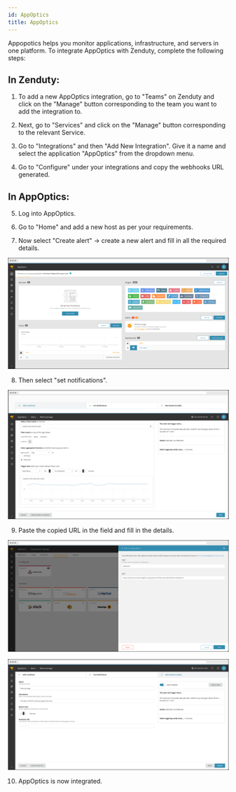```yaml
---
id: AppOptics
title: AppOptics
---
```

Appopotics helps you monitor applications, infrastructure, and servers in one platform. To integrate AppOptics with Zenduty, complete the following steps:

## In Zenduty:

1. To add a new AppOptics integration, go to "Teams" on Zenduty and click on the "Manage" button corresponding to the team you want to add the integration to.

2. Next, go to "Services" and click on the "Manage" button corresponding to the relevant Service.

3. Go to "Integrations" and then "Add New Integration". Give it a name and select the application "AppOptics" from the dropdown menu.

4. Go to "Configure" under your integrations and copy the webhooks URL generated. 

## In AppOptics:

5. Log into AppOptics.

6. Go to "Home" and add a new host as per your requirements. 

7. Now select "Create alert" -> create a new alert and fill in all the required details.

![](/img/Integrations/AppOptics/1.png) 

8. Then select "set notifications".

![](/img/Integrations/AppOptics/2.png) 

9. Paste the copied URL in the field and fill in the details. 

![](/img/Integrations/AppOptics/3.png) 

![](/img/Integrations/AppOptics/4.png) 

10. AppOptics is now integrated. 